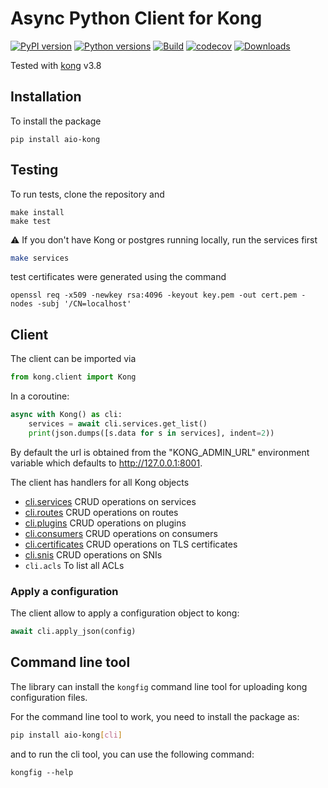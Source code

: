 # Async Python Client for Kong

[![PyPI version](https://badge.fury.io/py/aio-kong.svg)](https://badge.fury.io/py/aio-kong)
[![Python versions](https://img.shields.io/pypi/pyversions/aio-kong.svg)](https://pypi.org/project/aio-kong)
[![Build](https://github.com/quantmind/aio-kong/workflows/build/badge.svg)](https://github.com/quantmind/aio-kong/actions?query=workflow%3Abuild)
[![codecov](https://codecov.io/gh/quantmind/aio-kong/branch/main/graph/badge.svg?token=JF5L0PEkW6)](https://codecov.io/gh/quantmind/aio-kong)
[![Downloads](https://img.shields.io/pypi/dd/aio-kong.svg)](https://pypi.org/project/aio-kong/)


Tested with [kong][] v3.8

## Installation

To install the package

```
pip install aio-kong
```

## Testing

To run tests, clone the repository and

```
make install
make test
```

:warning: If you don't have Kong or postgres running locally, run the services first

```bash
make services
```

test certificates were generated using the command

```
openssl req -x509 -newkey rsa:4096 -keyout key.pem -out cert.pem -nodes -subj '/CN=localhost'
```

## Client

The client can be imported via

```python
from kong.client import Kong
```

In a coroutine:

```python
async with Kong() as cli:
    services = await cli.services.get_list()
    print(json.dumps([s.data for s in services], indent=2))
```

By default the url is obtained from the "KONG_ADMIN_URL" environment variable which defaults to http://127.0.0.1:8001.

The client has handlers for all Kong objects

- [cli.services](./kong/services.py) CRUD operations on services
- [cli.routes](./kong/routes.py) CRUD operations on routes
- [cli.plugins](./kong/plugins.py) CRUD operations on plugins
- [cli.consumers](./kong/consumers.py) CRUD operations on consumers
- [cli.certificates](./kong/certificates.py) CRUD operations on TLS certificates
- [cli.snis](./kong/snis.py) CRUD operations on SNIs
- `cli.acls` To list all ACLs

### Apply a configuration

The client allow to apply a configuration object to kong:

```python
await cli.apply_json(config)
```

## Command line tool

The library can install the `kongfig` command line tool for uploading kong configuration files.

For the command line tool to work, you need to install the package as:

```bash
pip install aio-kong[cli]
```

and to run the cli tool, you can use the following command:

```
kongfig --help
```

[kong]: https://github.com/Kong/kong
